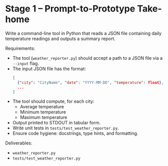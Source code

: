  # Stage 1 – Prompt-to-Prototype Take-home

 Write a command-line tool in Python that reads a JSON file containing daily temperature readings and outputs a summary report.

 Requirements:
 - The tool (`weather_reporter.py`) should accept a path to a JSON file via a `--input` flag.
 - The input JSON file has the format:
   ```json
   [
     {"city": "CityName", "date": "YYYY-MM-DD", "temperature": float},
     ...
   ]
   ```
 - The tool should compute, for each city:
   - Average temperature
   - Minimum temperature
   - Maximum temperature
 - Output printed to STDOUT in tabular form.
 - Write unit tests in `tests/test_weather_reporter.py`.
 - Ensure code hygiene: docstrings, type hints, and formatting.

 Deliverables:
 - `weather_reporter.py`
 - `tests/test_weather_reporter.py`
